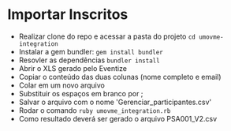 # Importar Inscritos

* Realizar clone do repo e acessar a pasta do projeto `cd umovme-integration`
* Instalar a gem bundler: `gem install bundler`
* Resovler as dependências `bundler install`
* Abrir o XLS gerado pelo Eventize
* Copiar o conteúdo das duas colunas (nome completo e email)
* Colar em um novo arquivo
* Substituir os espaços em branco por ;
* Salvar o arquivo com o nome 'Gerenciar_participantes.csv'
* Rodar o comando `ruby umovme_integration.rb`
* Como resultado deverá ser gerado o arquivo PSA001_V2.csv

